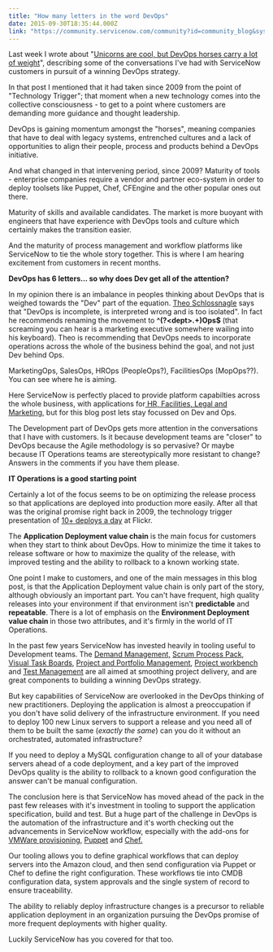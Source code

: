 ```yaml
---
title: "How many letters in the word DevOps"
date: 2015-09-30T18:35:44.000Z
link: "https://community.servicenow.com/community?id=community_blog&sys_id=389daa69dbd0dbc01dcaf3231f96195f"
---
```

<p>Last week I wrote about "<a title="" _jive_internal="true" href="/community?id=community_blog&sys_id=de6e22eddbd0dbc01dcaf3231f961915">Unicorns are cool, but DevOps horses carry a lot of weight</a>", describing some of the conversations I've had with ServiceNow customers in pursuit of a winning DevOps strategy.</p><p></p><p>In that post I mentioned that it had taken since 2009 from the point of "Technology Trigger"; that moment when a new technology comes into the collective consciousness - to get to a point where customers are demanding more guidance and thought leadership. </p><p></p><p>DevOps is gaining momentum amongst the "horses", meaning companies that have to deal with legacy systems, entrenched cultures and a lack of opportunities to align their people, process and products behind a DevOps initiative.</p><p></p><p>And what changed in that intervening period, since 2009? Maturity of tools - enterprise companies require a vendor and partner eco-system in order to deploy toolsets like Puppet, Chef, CFEngine and the other popular ones out there.</p><p></p><p>Maturity of skills and available candidates. The market is more buoyant with engineers that have experience with DevOps tools and culture which certainly makes the transition easier.</p><p></p><p>And the maturity of process management and workflow platforms like ServiceNow to tie the whole story together. This is where I am hearing excitement from customers in recent months.</p><p></p><p><strong>DevOps has 6 letters... so why does Dev get all of the attention?</strong></p><p></p><p>In my opinion there is an imbalance in peoples thinking about DevOps that is weighed towards the "Dev" part of the equation. <a title="w.slideshare.net/postwait" href="http://www.slideshare.net/postwait">Theo Schlossnagle</a> says that "DevOps is incomplete, is interpreted wrong and is too isolated". In fact he recommends renaming the movement to <strong>^(?&lt;dept&gt;.+)Ops$ </strong>(that screaming you can hear is a marketing executive somewhere wailing into his keyboard). Theo is recommending that DevOps needs to incorporate operations across the whole of the business behind the goal, and not just Dev behind Ops.</p><p></p><p>MarketingOps, SalesOps, HROps (PeopleOps?), FacilitiesOps (MopOps??). You can see where he is aiming.</p><p></p><p>Here ServiceNow is perfectly placed to provide platform capabilties across the whole business, with applications for<a title="w.servicenow.com/solutions/service-management.html" href="http://www.servicenow.com/solutions/service-management.html"> HR, Facilities, Legal and Marketing,</a> but for this blog post lets stay focussed on Dev and Ops.</p><p></p><p>The Development part of DevOps gets more attention in the conversations that I have with customers. Is it because development teams are "closer" to DevOps because the Agile methodology is so pervasive? Or maybe because IT Operations teams are stereotypically more resistant to change? Answers in the comments if you have them please.</p><p></p><p><strong>IT Operations is a good starting point</strong></p><p></p><p>Certainly a lot of the focus seems to be on optimizing the release process so that applications are deployed into production more easily. After all that was the original promise right back in 2009, the technology trigger presentation of <a title="ww.youtube.com/watch?v=LdOe18KhtT4" href="https://www.youtube.com/watch?v=LdOe18KhtT4">10+ deploys a day</a> at Flickr.</p><p></p><p>The <strong>Application Deployment value chain</strong> is the main focus for customers when they start to think about DevOps. How to minimize the time it takes to release software or how to maximize the quality of the release, with improved testing and the ability to rollback to a known working state.</p><p></p><p>One point I make to customers, and one of the main messages in this blog post, is that the Application Deployment value chain is only part of the story, although obviously an important part. You can't have frequent, high quality releases into your environment if that environment isn't <strong>predictable</strong> and <strong>repeatable</strong>. There is a lot of emphasis on the <strong>Environment Deployment value chain </strong>in those two attributes, and it's firmly in the world of IT Operations.</p><p></p><p>In the past few years ServiceNow has invested heavily in tooling useful to Development teams. The <a title="ki.servicenow.com/index.php?title=Demand_Management#gsc.tab=0" href="http://wiki.servicenow.com/index.php?title=Demand_Management#gsc.tab=0">Demand Management,</a> <a title="ki.servicenow.com/?title=SDLC_Scrum_Process#gsc.tab=0" href="http://wiki.servicenow.com/?title=SDLC_Scrum_Process#gsc.tab=0">Scrum Process Pack</a>, <a title="ki.servicenow.com/index.php?title=Visual_Task_Boards#gsc.tab=0" href="http://wiki.servicenow.com/index.php?title=Visual_Task_Boards#gsc.tab=0">Visual Task Boards</a>, <a title="ki.servicenow.com/index.php?title=Project_Portfolio_Management#gsc.tab=0" href="http://wiki.servicenow.com/index.php?title=Project_Portfolio_Management#gsc.tab=0">Project and Portfolio Management</a>, <a title="ki.servicenow.com/index.php?title=Project_Workbench#gsc.tab=0" href="http://wiki.servicenow.com/index.php?title=Project_Workbench#gsc.tab=0">Project workbench</a> and <a title="ki.servicenow.com/index.php?title=Test_Management#gsc.tab=0" href="http://wiki.servicenow.com/index.php?title=Test_Management#gsc.tab=0">Test Management</a> are all aimed at smoothing project delivery, and are great components to building a winning DevOps strategy.</p><p></p><p>But key capabilities of ServiceNow are overlooked in the DevOps thinking of new practitioners. Deploying the application is almost a preoccupation if you don't have solid delivery of the infrastructure environment. If you need to deploy 100 new Linux servers to support a release and you need all of them to be built the same (<em>exactly the same</em>) can you do it without an orchestrated, automated infrastructure?</p><p></p><p>If you need to deploy a MySQL configuration change to all of your database servers ahead of a code deployment, and a key part of the improved DevOps quality is the ability to rollback to a known good configuration the answer can't be manual configuration.</p><p></p><p>The conclusion here is that ServiceNow has moved ahead of the pack in the past few releases with it's investment in tooling to support the application specification, build and test. But a huge part of the challenge in DevOps is the automation of the infrastructure and it's worth checking out the advancements in ServiceNow workflow, especially with the add-ons for <a title="ki.servicenow.com/index.php?title=Orchestration_VMware_Support_Plugin#gsc.tab=0" href="http://wiki.servicenow.com/index.php?title=Orchestration_VMware_Support_Plugin#gsc.tab=0">VMWare provisioning</a>, <a title="ki.servicenow.com/index.php?title=Puppet_Configuration_Automation#gsc.tab=0" href="http://wiki.servicenow.com/index.php?title=Puppet_Configuration_Automation#gsc.tab=0">Puppet</a> and <a title="ki.servicenow.com/index.php?title=Chef_Configuration_Automation#gsc.tab=0" href="http://wiki.servicenow.com/index.php?title=Chef_Configuration_Automation#gsc.tab=0">Chef.</a></p><p></p><p>Our tooling allows you to define graphical workflows that can deploy servers into the Amazon cloud, and then send configuration via Puppet or Chef to define the right configuration. These workflows tie into CMDB configuration data, system approvals and the single system of record to ensure traceability.</p><p></p><p>The ability to reliably deploy infrastructure changes is a precursor to reliable application deployment in an organization pursuing the DevOps promise of more frequent deployments with higher quality.</p><p></p><p>Luckily ServiceNow has you covered for that too.</p>